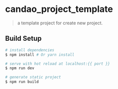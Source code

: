 # candao_project_template

> a template project for create new project. 

## Build Setup

``` bash
# install dependencies
$ npm install # Or yarn install

# serve with hot reload at localhost:{{ port }}
$ npm run dev

# generate static project
$ npm run build
```
